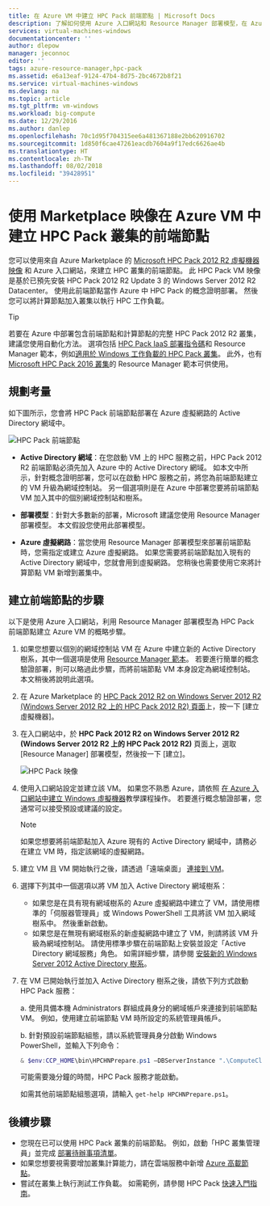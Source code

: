 ```yaml
---
title: 在 Azure VM 中建立 HPC Pack 前端節點 | Microsoft Docs
description: 了解如何使用 Azure 入口網站和 Resource Manager 部署模型，在 Azure VM 中建立 Microsoft HPC Pack 2012 R2 前端節點。
services: virtual-machines-windows
documentationcenter: ''
author: dlepow
manager: jeconnoc
editor: ''
tags: azure-resource-manager,hpc-pack
ms.assetid: e6a13eaf-9124-47b4-8d75-2bc4672b8f21
ms.service: virtual-machines-windows
ms.devlang: na
ms.topic: article
ms.tgt_pltfrm: vm-windows
ms.workload: big-compute
ms.date: 12/29/2016
ms.author: danlep
ms.openlocfilehash: 70c1d95f704315ee6a481367188e2bb620916702
ms.sourcegitcommit: 1d850f6cae47261eacdb7604a9f17edc6626ae4b
ms.translationtype: HT
ms.contentlocale: zh-TW
ms.lasthandoff: 08/02/2018
ms.locfileid: "39428951"
---
```

# <a name="create-the-head-node-of-an-hpc-pack-cluster-in-an-azure-vm-with-a-marketplace-image"></a>使用 Marketplace 映像在 Azure VM 中建立 HPC Pack 叢集的前端節點
您可以使用來自 Azure Marketplace 的 [Microsoft HPC Pack 2012 R2 虛擬機器映像](https://azure.microsoft.com/marketplace/partners/microsoft/hpcpack2012r2onwindowsserver2012r2/) 和 Azure 入口網站，來建立 HPC 叢集的前端節點。 此 HPC Pack VM 映像是基於已預先安裝 HPC Pack 2012 R2 Update 3 的 Windows Server 2012 R2 Datacenter。 使用此前端節點當作 Azure 中 HPC Pack 的概念證明部署。 然後您可以將計算節點加入叢集以執行 HPC 工作負載。

> [!TIP]
> 若要在 Azure 中部署包含前端節點和計算節點的完整 HPC Pack 2012 R2 叢集，建議您使用自動化方法。 選項包括 [HPC Pack IaaS 部署指令碼](classic/hpcpack-cluster-powershell-script.md?toc=%2fazure%2fvirtual-machines%2fwindows%2fclassic%2ftoc.json)和 Resource Manager 範本，例如[適用於 Windows 工作負載的 HPC Pack 叢集](https://azure.microsoft.com/marketplace/partners/microsofthpc/newclusterwindowscn/)。 此外，也有 [Microsoft HPC Pack 2016 叢集](https://github.com/MsHpcPack/HPCPack2016/tree/master/newcluster-templates)的 Resource Manager 範本可供使用。 
> 
> 

## <a name="planning-considerations"></a>規劃考量
如下圖所示，您會將 HPC Pack 前端節點部署在 Azure 虛擬網路的 Active Directory 網域中。

![HPC Pack 前端節點][headnode]

* **Active Directory 網域**：在您啟動 VM 上的 HPC 服務之前，HPC Pack 2012 R2 前端節點必須先加入 Azure 中的 Active Directory 網域。 如本文中所示，針對概念證明部署，您可以在啟動 HPC 服務之前，將您為前端節點建立的 VM 升級為網域控制站。 另一個選項則是在 Azure 中部署您要將前端節點 VM 加入其中的個別網域控制站和樹系。

* **部署模型**：針對大多數新的部署，Microsoft 建議您使用 Resource Manager 部署模型。 本文假設您使用此部署模型。

* **Azure 虛擬網路**：當您使用 Resource Manager 部署模型來部署前端節點時，您需指定或建立 Azure 虛擬網路。 如果您需要將前端節點加入現有的 Active Directory 網域中，您就會用到虛擬網路。 您稍後也需要使用它來將計算節點 VM 新增到叢集中。

## <a name="steps-to-create-the-head-node"></a>建立前端節點的步驟
以下是使用 Azure 入口網站，利用 Resource Manager 部署模型為 HPC Pack 前端節點建立 Azure VM 的概略步驟。 

1. 如果您想要以個別的網域控制站 VM 在 Azure 中建立新的 Active Directory 樹系，其中一個選項是使用 [Resource Manager 範本](https://github.com/Azure/azure-quickstart-templates/tree/master/active-directory-new-domain-ha-2-dc)。 若要進行簡單的概念驗證部署，則可以略過此步驟，而將前端節點 VM 本身設定為網域控制站。 本文稍後將說明此選項。
1. 在 Azure Marketplace 的 [HPC Pack 2012 R2 on Windows Server 2012 R2 (Windows Server 2012 R2 上的 HPC Pack 2012 R2) 頁面](https://azure.microsoft.com/marketplace/partners/microsoft/hpcpack2012r2onwindowsserver2012r2/)上，按一下 [建立虛擬機器]。 
1. 在入口網站中，於 **HPC Pack 2012 R2 on Windows Server 2012 R2 (Windows Server 2012 R2 上的 HPC Pack 2012 R2)** 頁面上，選取 [Resource Manager] 部署模型，然後按一下 [建立]。
   
    ![HPC Pack 映像][marketplace]
1. 使用入口網站設定並建立該 VM。 如果您不熟悉 Azure，請依照 [在 Azure 入口網站中建立 Windows 虛擬機器](../virtual-machines-windows-hero-tutorial.md?toc=%2fazure%2fvirtual-machines%2fwindows%2ftoc.json)教學課程操作。 若要進行概念驗證部署，您通常可以接受預設或建議的設定。
   
   > [!NOTE]
   > 如果您想要將前端節點加入 Azure 現有的 Active Directory 網域中，請務必在建立 VM 時，指定該網域的虛擬網路。
   > 
   > 
1. 建立 VM 且 VM 開始執行之後，請透過「遠端桌面」 [連接到 VM](connect-logon.md?toc=%2fazure%2fvirtual-machines%2fwindows%2ftoc.json)。 
1. 選擇下列其中一個選項以將 VM 加入 Active Directory 網域樹系：
   
   * 如果您是在具有現有網域樹系的 Azure 虛擬網路中建立了 VM，請使用標準的「伺服器管理員」或 Windows PowerShell 工具將該 VM 加入網域樹系中。 然後重新啟動。
   * 如果您是在無現有網域樹系的新虛擬網路中建立了 VM，則請將該 VM 升級為網域控制站。 請使用標準步驟在前端節點上安裝並設定「Active Directory 網域服務」角色。 如需詳細步驟，請參閱 [安裝新的 Windows Server 2012 Active Directory 樹系](https://technet.microsoft.com/library/jj574166.aspx)。
1. 在 VM 已開始執行並加入 Active Directory 樹系之後，請依下列方式啟動 HPC Pack 服務：
   
    a. 使用具備本機 Administrators 群組成員身分的網域帳戶來連接到前端節點 VM。 例如，使用建立前端節點 VM 時所設定的系統管理員帳戶。
   
    b. 針對預設前端節點組態，請以系統管理員身分啟動 Windows PowerShell，並輸入下列命令：
   
    ```PowerShell
    & $env:CCP_HOME\bin\HPCHNPrepare.ps1 –DBServerInstance ".\ComputeCluster"
    ```
   
    可能需要幾分鐘的時間，HPC Pack 服務才能啟動。
   
    如需其他前端節點組態選項，請輸入 `get-help HPCHNPrepare.ps1`。

## <a name="next-steps"></a>後續步驟
* 您現在已可以使用 HPC Pack 叢集的前端節點。 例如，啟動「HPC 叢集管理員」並完成 [部署待辦事項清單](https://technet.microsoft.com/library/jj884141.aspx)。
* 如果您想要視需要增加叢集計算能力，請在雲端服務中新增 [Azure 高載節點](classic/hpcpack-cluster-node-burst.md?toc=%2fazure%2fvirtual-machines%2fwindows%2fclassic%2ftoc.json)。 
* 嘗試在叢集上執行測試工作負載。 如需範例，請參閱 HPC Pack [快速入門指南](https://technet.microsoft.com/library/jj884144)。

<!--Image references-->
[headnode]: ./media/hpcpack-cluster-headnode/headnode.png
[marketplace]: ./media/hpcpack-cluster-headnode/marketplace.png
